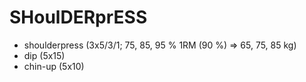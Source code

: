 # SHoulDERprESS
* shoulderpress (3x5/3/1; 75, 85, 95 % 1RM (90 %) => 65, 75, 85 kg)
* dip (5x15)
* chin-up (5x10)
